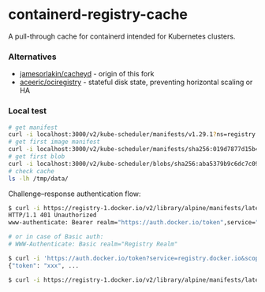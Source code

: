 # containerd-registry-cache

A pull-through cache for containerd intended for Kubernetes clusters.

### Alternatives
- [jamesorlakin/cacheyd](https://github.com/jamesorlakin/cacheyd) - origin of this fork
- [aceeric/ociregistry](https://github.com/aceeric/ociregistry) - stateful disk state, preventing horizontal scaling or HA


### Local test

```bash
# get manifest
curl -i localhost:3000/v2/kube-scheduler/manifests/v1.29.1?ns=registry.k8s.io
# get first image manifest
curl -i localhost:3000/v2/kube-scheduler/manifests/sha256:019d7877d15b45951df939efcb941de9315e8381476814a6b6fdf34fc1bee24c?ns=registry.k8s.io
# get first blob
curl -i localhost:3000/v2/kube-scheduler/blobs/sha256:aba5379b9c6dc7c095628fe6598183d680b134c7f99748649dddf07ff1422846?ns=registry.k8s.io
# check cache
ls -lh /tmp/data/
```

Challenge–response authentication flow:
```bash
$ curl -i https://registry-1.docker.io/v2/library/alpine/manifests/latest
HTTP/1.1 401 Unauthorized
www-authenticate: Bearer realm="https://auth.docker.io/token",service="registry.docker.io",scope="repository:library/alpine:pull"

# or in case of Basic auth:
# WWW-Authenticate: Basic realm="Registry Realm"

$ curl -i 'https://auth.docker.io/token?service=registry.docker.io&scope=repository:library/alpine:pull' [-u u:p]
{"token": "xxx", ...

$ curl -i https://registry-1.docker.io/v2/library/alpine/manifests/latest -H'Authorization: Bearer xxx'
```

